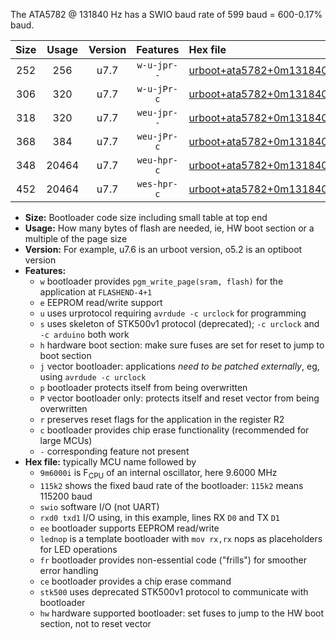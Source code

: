 The ATA5782 @ 131840 Hz has a SWIO baud rate of 599 baud = 600-0.17% baud.

|Size|Usage|Version|Features|Hex file|
|:-:|:-:|:-:|:-:|:--|
|252|256|u7.7|`w-u-jpr--`|[urboot+ata5782+0m131840i++++0k6_swio_rxb0_txb1.hex](https://raw.githubusercontent.com/stefanrueger/urboot.hex/main/mcus/ata5782/internal_oscillator/fint+0m131840_Hz/br++++0k6_bps/urboot+ata5782+0m131840i++++0k6_swio_rxb0_txb1.hex)|
|306|320|u7.7|`w-u-jPr-c`|[urboot+ata5782+0m131840i++++0k6_swio_rxb0_txb1_lednop_fr_ce.hex](https://raw.githubusercontent.com/stefanrueger/urboot.hex/main/mcus/ata5782/internal_oscillator/fint+0m131840_Hz/br++++0k6_bps/urboot+ata5782+0m131840i++++0k6_swio_rxb0_txb1_lednop_fr_ce.hex)|
|318|320|u7.7|`weu-jpr--`|[urboot+ata5782+0m131840i++++0k6_swio_rxb0_txb1_ee.hex](https://raw.githubusercontent.com/stefanrueger/urboot.hex/main/mcus/ata5782/internal_oscillator/fint+0m131840_Hz/br++++0k6_bps/urboot+ata5782+0m131840i++++0k6_swio_rxb0_txb1_ee.hex)|
|368|384|u7.7|`weu-jPr-c`|[urboot+ata5782+0m131840i++++0k6_swio_rxb0_txb1_ee_lednop_fr_ce.hex](https://raw.githubusercontent.com/stefanrueger/urboot.hex/main/mcus/ata5782/internal_oscillator/fint+0m131840_Hz/br++++0k6_bps/urboot+ata5782+0m131840i++++0k6_swio_rxb0_txb1_ee_lednop_fr_ce.hex)|
|348|20464|u7.7|`weu-hpr-c`|[urboot+ata5782+0m131840i++++0k6_swio_rxb0_txb1_ee_lednop_fr_ce_hw.hex](https://raw.githubusercontent.com/stefanrueger/urboot.hex/main/mcus/ata5782/internal_oscillator/fint+0m131840_Hz/br++++0k6_bps/urboot+ata5782+0m131840i++++0k6_swio_rxb0_txb1_ee_lednop_fr_ce_hw.hex)|
|452|20464|u7.7|`wes-hpr-c`|[urboot+ata5782+0m131840i++++0k6_swio_rxb0_txb1_ee_lednop_fr_ce_stk500_hw.hex](https://raw.githubusercontent.com/stefanrueger/urboot.hex/main/mcus/ata5782/internal_oscillator/fint+0m131840_Hz/br++++0k6_bps/urboot+ata5782+0m131840i++++0k6_swio_rxb0_txb1_ee_lednop_fr_ce_stk500_hw.hex)|

- **Size:** Bootloader code size including small table at top end
- **Usage:** How many bytes of flash are needed, ie, HW boot section or a multiple of the page size
- **Version:** For example, u7.6 is an urboot version, o5.2 is an optiboot version
- **Features:**
  + `w` bootloader provides `pgm_write_page(sram, flash)` for the application at `FLASHEND-4+1`
  + `e` EEPROM read/write support
  + `u` uses urprotocol requiring `avrdude -c urclock` for programming
  + `s` uses skeleton of STK500v1 protocol (deprecated); `-c urclock` and `-c arduino` both work
  + `h` hardware boot section: make sure fuses are set for reset to jump to boot section
  + `j` vector bootloader: applications *need to be patched externally*, eg, using `avrdude -c urclock`
  + `p` bootloader protects itself from being overwritten
  + `P` vector bootloader only: protects itself and reset vector from being overwritten
  + `r` preserves reset flags for the application in the register R2
  + `c` bootloader provides chip erase functionality (recommended for large MCUs)
  + `-` corresponding feature not present
- **Hex file:** typically MCU name followed by
  + `9m6000i` is F<sub>CPU</sub> of an internal oscillator, here 9.6000 MHz
  + `115k2` shows the fixed baud rate of the bootloader: `115k2` means 115200 baud
  + `swio` software I/O (not UART)
  + `rxd0 txd1` I/O using, in this example, lines RX `D0` and TX `D1`
  + `ee` bootloader supports EEPROM read/write
  + `lednop` is a template bootloader with `mov rx,rx` nops as placeholders for LED operations
  + `fr` bootloader provides non-essential code ("frills") for smoother error handling
  + `ce` bootloader provides a chip erase command
  + `stk500` uses deprecated STK500v1 protocol to communicate with bootloader
  + `hw` hardware supported bootloader: set fuses to jump to the HW boot section, not to reset vector
